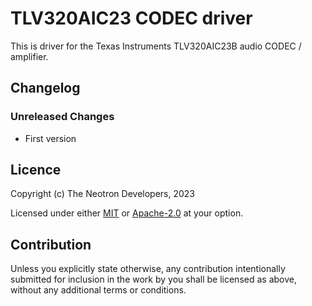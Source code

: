 # TLV320AIC23 CODEC driver

This is driver for the Texas Instruments TLV320AIC23B audio CODEC / amplifier.

## Changelog

### Unreleased Changes

* First version

## Licence

Copyright (c) The Neotron Developers, 2023

Licensed under either [MIT](./LICENSE-MIT) or [Apache-2.0](./LICENSE-APACHE) at
your option.

## Contribution

Unless you explicitly state otherwise, any contribution intentionally submitted
for inclusion in the work by you shall be licensed as above, without any
additional terms or conditions.
